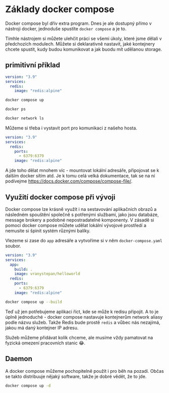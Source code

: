 # Základy docker compose

Docker compose byl dřív extra program. Dnes je ale dostupný přímo
v nástroji docker, jednoduše spustíte `docker compose` a je to.

Tímhle nástrojem si můžete ulehčit práci se všemi úkoly, které jsme
dělali v předchozích modulech. Můžete si deklarativně nastavit,
jaké kontejnery chcete spustit, kudy budou komunikovat a jak
buodu mít udělanou storage.

## primitivní příklad

```yaml
version: "3.9"
services:
  redis:
    image: "redis:alpine"
```

```bash
docker compose up
```

```bash
docker ps
```

```bash
docker network ls
```

Můžeme si třeba i vystavit port pro komunikaci z našeho hosta.

```yaml
version: "3.9"
services:
  redis:
    ports:
      - 6379:6379
    image: "redis:alpine"
```

A jde toho dělat mnohem víc - mountovat lokální adresáře,
připojovat se k dalším docker sítím atd. Je k tomu celá velká
dokumentace, tak se na ní podívejme https://docs.docker.com/compose/compose-file/.

## Využití docker compose při vývoji

Docker compose lze krásně využít i na sestavování aplikačních
obrazů a následném spouštění společně s potřenými službami,
jako jsou databáze, message brokery a podobné nepostradatelné
komponenty. V zásadě si pomocí docker compose můžete udělat
lokální vývojové prostředí a nemusíte si špinit systém různými
balíky.

Vlezeme si zase do `app` adresáře a vytvoříme si v něm
`docker-compose.yaml` soubor.

```yaml
version: "3.9"
services:
  app:
    build: .
    image: vranystepan/helloworld
  redis:
    ports:
      - 6379:6379
    image: "redis:alpine"
```

```bash
docker compose up --build
```

Teď už jen potřebujeme aplikaci říct, kde se může
k redisu připojit. A to je úplně jednoduché - docker compose
nastavuje kontejnerům network aliasy podle názvu služeb.
Takže Redis bude prostě `redis` a vůbec nás nezajímá, jakou má
daný kontejner IP adresu.

Služeb můžeme přidávat kolik chceme, ale musíme vždy pamatovat
na fyzická omezení pracovních stanic 😂.

## Daemon

A docker compose můžeme pochopitelně použít i pro běh na pozadí.
Občas se takto distribuuje nějaký software, takže je dobré vědět,
že to jde.

```bash
docker compose up -d
```